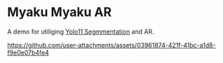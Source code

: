 # Myaku Myaku AR

A demo for utiliging [Yolo11 Segmmentation](https://docs.ultralytics.com/tasks/segment/) and AR.

https://github.com/user-attachments/assets/03961874-421f-41bc-a1d8-f9e0e07b4fe4


